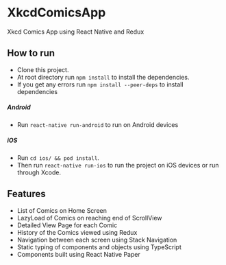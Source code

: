 # XkcdComicsApp
Xkcd Comics App using React Native and Redux

## How to run
* Clone this project.
* At root directory run `npm install` to install the dependencies.
* If you get any errors run `npm install --peer-deps` to install dependencies
##### Android
* Run `react-native run-android` to run on Android devices
##### iOS
* Run `cd ios/ && pod install`.
* Then run `react-native run-ios` to run the project on iOS devices or run through Xcode.

## Features
* List of Comics on Home Screen
* LazyLoad of Comics on reaching end of ScrollView
* Detailed View Page for each Comic
* History of the Comics viewed using Redux
* Navigation between each screen using Stack Navigation
* Static typing of components and objects using TypeScript
* Components built using React Native Paper